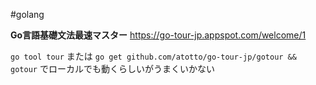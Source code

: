 #golang 

**Go言語基礎文法最速マスター**
https://go-tour-jp.appspot.com/welcome/1

`go tool tour`
または
`go get github.com/atotto/go-tour-jp/gotour && gotour`
でローカルでも動くらしいがうまくいかない